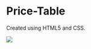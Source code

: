 # Price-Table 
Created using HTML5 and CSS.

<img src="Screenshot from 2019-11-07 10-37-41.png">
</br>

